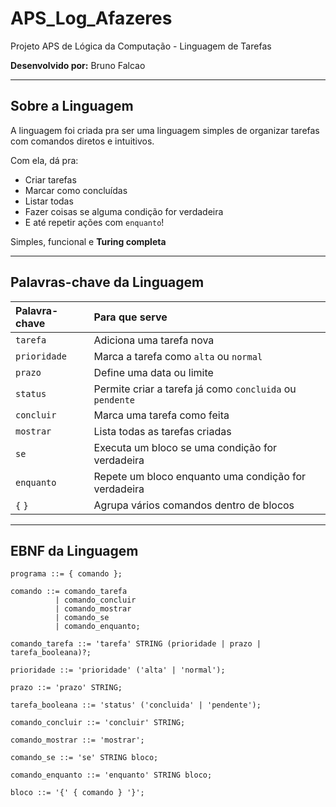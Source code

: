 # APS_Log_Afazeres
Projeto APS de Lógica da Computação - Linguagem de Tarefas

**Desenvolvido por:** Bruno Falcao

---

## Sobre a Linguagem

A linguagem foi criada pra ser uma linguagem simples de organizar tarefas com comandos diretos e intuitivos.

Com ela, dá pra:
- Criar tarefas
- Marcar como concluídas
- Listar todas
- Fazer coisas se alguma condição for verdadeira
- E até repetir ações com `enquanto`!

Simples, funcional e **Turing completa**

---

## Palavras-chave da Linguagem

| Palavra-chave | Para que serve |
|:---|:---|
| `tarefa` | Adiciona uma tarefa nova |
| `prioridade` | Marca a tarefa como `alta` ou `normal` |
| `prazo` | Define uma data ou limite |
| `status` | Permite criar a tarefa já como `concluida` ou `pendente` |
| `concluir` | Marca uma tarefa como feita |
| `mostrar` | Lista todas as tarefas criadas |
| `se` | Executa um bloco se uma condição for verdadeira |
| `enquanto` | Repete um bloco enquanto uma condição for verdadeira |
| `{` `}` | Agrupa vários comandos dentro de blocos |

---

## EBNF da Linguagem

```ebnf
programa ::= { comando };

comando ::= comando_tarefa
          | comando_concluir
          | comando_mostrar
          | comando_se
          | comando_enquanto;

comando_tarefa ::= 'tarefa' STRING (prioridade | prazo | tarefa_booleana)?;

prioridade ::= 'prioridade' ('alta' | 'normal');

prazo ::= 'prazo' STRING;

tarefa_booleana ::= 'status' ('concluida' | 'pendente');

comando_concluir ::= 'concluir' STRING;

comando_mostrar ::= 'mostrar';

comando_se ::= 'se' STRING bloco;

comando_enquanto ::= 'enquanto' STRING bloco;

bloco ::= '{' { comando } '}';


